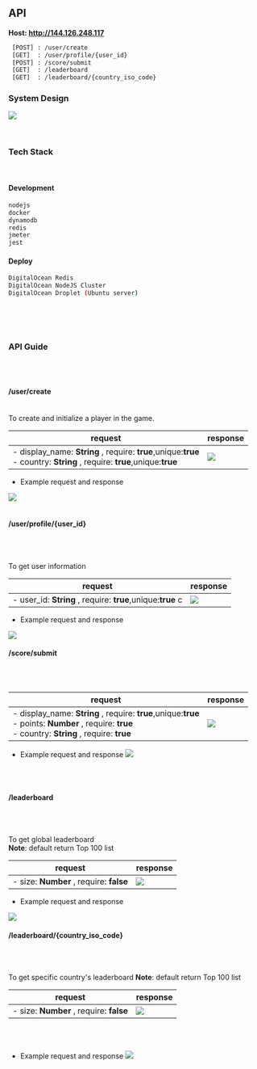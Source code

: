 ## API 
**Host: http://144.126.248.117** 

```bash
 [POST] : /user/create
 [GET]  : /user/profile/{user_id}
 [POST] : /score/submit
 [GET]  : /leaderboard  
 [GET]  : /leaderboard/{country_iso_code}
```

### System Design 

![](/doc/images/design.png)

<br/>

### Tech Stack

<br/>

#### Development
```bash
nodejs
docker
dynamodb
redis
jmeter
jest
```

#### Deploy
```bash
DigitalOcean Redis
DigitalOcean NodeJS Cluster
DigitalOcean Droplet (Ubuntu server)

```
<br/>
<br/>
<br/>


### API Guide 

<br/>
<br/>

####   /user/create  
<br/>
To create and initialize a player in the game.

| request                                                                                                                         | response                    |
| ------------------------------------------------------------------------------------------------------------------------------- | --------------------------- |
| - display_name: **String** , require: **true**,unique:**true** <br/> - country:  **String** , require: **true**,unique:**true** | ![](/doc/images/create.png) |

- Example request and response

![](/doc/images/create-ex.png)
<br/>
<br/>

#### /user/profile/{user_id}

<br/>
<br/>

To get user information

| request                                                      | response                         |
| ------------------------------------------------------------ | -------------------------------- |
| - user_id: **String** , require: **true**,unique:**true**  c | ![](/doc/images/get-profile.png) |

- Example request and response

![](/doc/images/get-profile-ex.png)


#### /score/submit

<br/>
<br/>

| request                                                                                                                                                        | response                   |
| -------------------------------------------------------------------------------------------------------------------------------------------------------------- | -------------------------- |
| - display_name: **String** , require: **true**,unique:**true** <br/> - points:  **Number** , require: **true** <br/> - country: **String** , require: **true** | ![](/doc/images/score.png) |

- Example request and response
![](/doc/images/score-ex.png)
<br/>
<br/>


#### /leaderboard

<br/>
<br/>

To get global leaderboard  
**Note**: default return Top 100 list


| request                                 | response                         |
| --------------------------------------- | -------------------------------- |
| - size: **Number** , require: **false** | ![](/doc/images/leaderboard.png) |


- Example request and response

![](/doc/images/leaderboard-ex.png)


#### /leaderboard/{country_iso_code}

<br/>
<br/>

To get specific country's leaderboard 
**Note**: default return Top 100 list

| request                                 | response                                 |
| --------------------------------------- | ---------------------------------------- |
| - size: **Number** , require: **false** | ![](/doc/images/leaderboard-country.png) |

<br/>
<br/>

- Example request and response
![](/doc/images/leaderboard-country-ex.png)